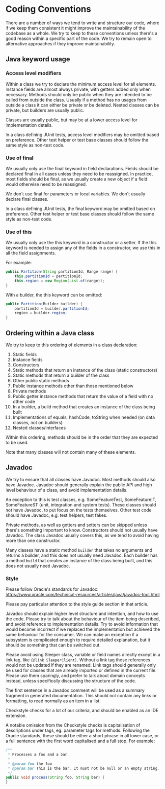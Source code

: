 Coding Conventions
==================

There are a number of ways we tend to write and structure our code, where if we keep them consistent it might improve
the maintainability of the codebase as a whole. We try to keep to these conventions unless there's a good reason within
a specific part of the code. We try to remain open to alternative approaches if they improve maintainability.

## Java keyword usage

### Access level modifiers

Within a class we try to declare the minimum access level for all elements. Instance fields are almost always private,
with getters added only when necessary. Methods should only be public when they are intended to be called from outside
the class. Usually if a method has no usages from outside a class it can either be private or be deleted. Nested classes
can be private, but builders are usually public.

Classes are usually public, but may be at a lower access level for implementation details.

In a class defining JUnit tests, access level modifiers may be omitted based on preference. Other test helper or test
base classes should follow the same style as non-test code.

### Use of final

We usually only use the final keyword in field declarations. Fields should be declared final in all cases unless they
need to be reassigned. In practice, most fields should be final, as we usually create a new object if a field would
otherwise need to be reassigned.

We don't use final for parameters or local variables. We don't usually declare final classes.

In a class defining JUnit tests, the final keyword may be omitted based on preference. Other test helper or test base
classes should follow the same style as non-test code.

### Use of this

We usually only use the this keyword in a constructor or a setter. If the this keyword is needed to assign any of the
fields in a constructor, we use this in all the field assignments.

For example:

```java
public Partition(String partitionId, Range range) {
    this.partitionId = partitionId;
    this.region = new Region(List.of(range));
}
```

With a builder, the this keyword can be omitted:

```java
public Partition(Builder builder) {
    partitionId = builder.partitionId;
    region = builder.region;
}
```

## Ordering within a Java class

We try to keep to this ordering of elements in a class declaration:

1. Static fields
2. Instance fields
3. Constructors
4. Static methods that return an instance of the class (static constructors)
5. Static methods that return a builder of the class
6. Other public static methods
7. Public instance methods other than those mentioned below
8. Private methods
9. Public getter instance methods that return the value of a field with no other code
10. In a builder, a build method that creates an instance of the class being built
11. Implementations of equals, hashCode, toString when needed (on data classes, not on builders)
12. Nested classes/interfaces

Within this ordering, methods should be in the order that they are expected to be used.

Note that many classes will not contain many of these elements.

## Javadoc

We try to ensure that all classes have Javadoc. Most methods should also have Javadoc. Javadoc should generally explain
the public API and high level behaviour of a class, and avoid implementation details.

An exception to this is test classes, e.g. SomeFeatureTest, SomeFeatureIT, SomeFeatureST (unit, integration and system
tests). These classes should not have Javadoc, to put focus on the tests themselves. Other test code should have
Javadoc, e.g. test helpers, test fakes.

Private methods, as well as getters and setters can be skipped unless there's something important to know. Constructors
should not usually have Javadoc. The class Javadoc usually covers this, as we tend to avoid having more than one
constructor.

Many classes have a static method `builder` that takes no arguments and returns a builder, and this does not usually
need Javadoc. Each builder has a method `build` that creates an instance of the class being built, and this does not
usually need Javadoc.

### Style

Please follow Oracle's standards for Javadoc:
<https://www.oracle.com/technical-resources/articles/java/javadoc-tool.html>

Please pay particular attention to the style guide section in that article.

Javadoc should explain higher level structure and intention, and how to use the code. Please try to talk about the
behaviour of the item being described, and avoid reference to implementation details. Try to avoid information that
would become incorrect if we replaced the implementation but achieved the same behaviour for the consumer. We can make
an exception if a subsystem is complicated enough to require detailed explanation, but it should be something that can
be switched out.

Please avoid using Sleeper class, variable or field names directly except in a link tag, like `{@link SleeperClient}`.
Without a link tag those references would not be updated if they are renamed. Link tags should generally only be used
for classes that are already imported or defined in the current file. Please use them sparingly, and prefer to talk
about domain concepts instead, unless specifically discussing the structure of the code.

The first sentence in a Javadoc comment will be used as a summary fragment in generated documentation. This should not
contain any links or formatting, to read normally as an item in a list.

Checkstyle checks for a lot of our criteria, and should be enabled as an IDE extension.

A notable omission from the Checkstyle checks is capitalisation of descriptions under tags, eg. parameter tags for
methods. Following the Oracle standards, these should be either a short phrase in all lower case, or a full sentence
with the first word capitalised and a full stop. For example:

```java
/**
 * Processes a foo and a bar.
 *
 * @param foo the foo
 * @param bar This is the bar. It must not be null or an empty string.
 */
public void process(String foo, String bar) {
}
```
